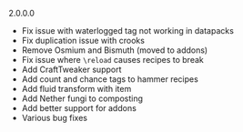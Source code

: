 2.0.0.0
- Fix issue with waterlogged tag not working in datapacks
- Fix duplication issue with crooks
- Remove Osmium and Bismuth (moved to addons)
- Fix issue where `\reload` causes recipes to break
- Add CraftTweaker support
- Add count and chance tags to hammer recipes
- Add fluid transform with item
- Add Nether fungi to composting
- Add better support for addons
- Various bug fixes
